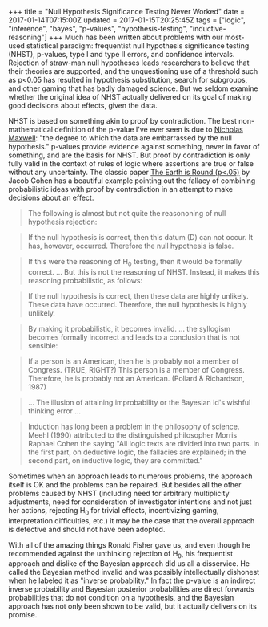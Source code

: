 +++
title = "Null Hypothesis Significance Testing Never Worked"
date = 2017-01-14T07:15:00Z
updated = 2017-01-15T20:25:45Z
tags = ["logic", "inference", "bayes", "p-values", "hypothesis-testing", "inductive-reasoning"]
+++
Much has been written about problems with our most-used statistical
paradigm: frequentist null hypothesis significance testing (NHST),
p-values, type I and type II errors, and confidence intervals.
 Rejection of straw-man null hypotheses leads researchers to believe
that their theories are supported, and the unquestioning use of a
threshold such as p&lt;0.05 has resulted in hypothesis substitution,
search for subgroups, and other gaming that has badly damaged science.
 But we seldom examine whether the original idea of NHST actually
delivered on its goal of making good decisions about effects, given the
data.

NHST is based on something akin to proof by contradiction.  The best
non-mathematical definition of the p-value I've ever seen is due
to [Nicholas Maxwell](http://www.citeulike.org/user/harrelfe/article/14166520): "the
degree to which the data are embarrassed by the null hypothesis."
 p-values provide evidence against something, never in favor of
something, and are the basis for NHST.  But proof by contradiction is
only fully valid in the context of rules of logic where assertions are
true or false without any uncertainty.  The classic paper [The Earth is
Round
(p<.05)](http://www.citeulike.org/user/harrelfe/article/10529649) by
Jacob Cohen has a beautiful example pointing out the fallacy of
combining probabilistic ideas with proof by contradiction in an attempt
to make decisions about an effect.

> 
> The following is almost but not quite the reasononing of null
> hypothesis rejection: 

> If the null hypothesis is correct, then this datum (D) can not occur.
> It has, however, occurred.
> Therefore the null hypothesis is false. 

> If this were the reasoning of H<sub>0</sub> testing, then it would be formally
> correct. … But this is not the reasoning of NHST.  Instead, it makes
> this reasoning probabilistic, as follows: 

> If the null hypothesis is correct, then these data are highly
> unlikely.
> These data have occurred.
> Therefore, the null hypothesis is highly unlikely. 

> By making it probabilistic, it becomes invalid.  … the syllogism
> becomes formally incorrect and leads to a conclusion that is not
> sensible: 

> If a person is an American, then he is probably not a member of
> Congress.  (TRUE, RIGHT?)
> This person is a member of Congress.
> Therefore, he is probably not an American. (Pollard & Richardson,
> 1987) 

> … The illusion of attaining improbability or the Bayesian Id's wishful
> thinking error …
>   

> Induction has long been a problem in the philosophy of science.  Meehl
> (1990) attributed to the distinguished philosopher Morris Raphael
> Cohen the saying "All logic texts are divided into two parts.  In the
> first part, on deductive logic, the fallacies are explained; in the
> second part, on inductive logic, they are committed."

Sometimes when an approach leads to numerous problems, the approach
itself is OK and the problems can be repaired.  But besides all the
other problems caused by NHST (including need for arbitrary multiplicity
adjustments, need for consideration of investigator intentions and not
just her actions, rejecting H<sub>0</sub> for trivial effects, incentivizing
gaming, interpretation difficulties, etc.) it may be the case that the
overall approach is defective and should not have been adopted.

With all of the amazing things Ronald Fisher gave us, and even though he
recommended against the unthinking rejection of H<sub>0</sub>, his frequentist
approach and dislike of the Bayesian approach did us all a disservice.
 He called the Bayesian method invalid and was possibly intellectually
dishonest when he labeled it as "inverse probability."  In fact the
p-value is an indirect inverse probability and Bayesian posterior
probabilities are direct forwards probabilities that do not condition on
a hypothesis, and the Bayesian approach has not only been shown to be
valid, but it actually delivers on its promise.
